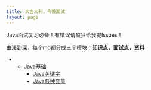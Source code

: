 ```yaml
---
title: 大吉大利，今晚面试
layout: page
---
```


Java面试复习必备！有错误请疯狂给我提Issues！

由浅到深，每个md都分成三个模块：**知识点，面试点，资料**

* * [Java基础](https://github.com/joutaojian/fuck-interview/tree/master/Java基础)
    * [Java关键字](https://github.com/joutaojian/fuck-interview/blob/master/Java基础/Java关键字.md)
    * [Java各种变量](https://github.com/joutaojian/fuck-interview/blob/master/Java基础/Java各种变量.md)

